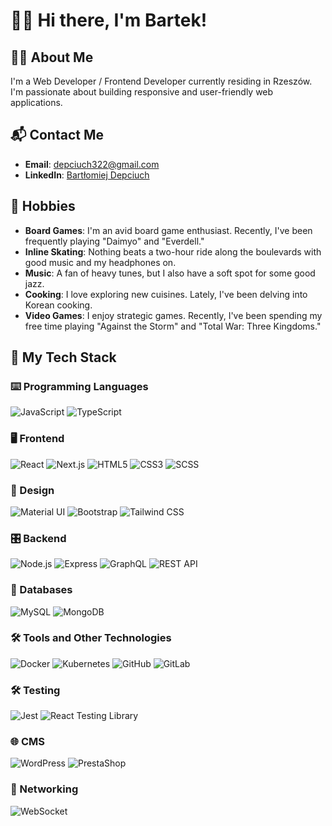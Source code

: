 # 🙋‍♂️ Hi there, I'm Bartek!

## 👨‍💻 About Me

I'm a Web Developer / Frontend Developer currently residing in Rzeszów. I'm passionate about building responsive and user-friendly web applications.

## 📬 Contact Me
- **Email**: [depciuch322@gmail.com](mailto:depciuch322@gmail.com)
- **LinkedIn**: [Bartłomiej Depciuch](https://www.linkedin.com/in/bart%C5%82omiej-depciuch/)

## 🎲 Hobbies
- **Board Games**: I'm an avid board game enthusiast. Recently, I've been frequently playing "Daimyo" and "Everdell."
- **Inline Skating**: Nothing beats a two-hour ride along the boulevards with good music and my headphones on.
- **Music**: A fan of heavy tunes, but I also have a soft spot for some good jazz.
- **Cooking**: I love exploring new cuisines. Lately, I've been delving into Korean cooking.
- **Video Games**: I enjoy strategic games. Recently, I've been spending my free time playing "Against the Storm" and "Total War: Three Kingdoms."




## 🔧 My Tech Stack

### ⌨️ Programming Languages
![JavaScript](https://img.shields.io/badge/-JavaScript-F7DF1E?style=for-the-badge&logo=javascript&logoColor=black)
![TypeScript](https://img.shields.io/badge/-TypeScript-3178C6?style=for-the-badge&logo=typescript&logoColor=white)

### 🖥️ Frontend
![React](https://img.shields.io/badge/-React-61DAFB?style=for-the-badge&logo=react&logoColor=black)
![Next.js](https://img.shields.io/badge/-Next.js-000000?style=for-the-badge&logo=next.js&logoColor=white)
![HTML5](https://img.shields.io/badge/-HTML5-E34F26?style=for-the-badge&logo=html5&logoColor=white)
![CSS3](https://img.shields.io/badge/-CSS3-1572B6?style=for-the-badge&logo=css3&logoColor=white)
![SCSS](https://img.shields.io/badge/-SCSS-CC6699?style=for-the-badge&logo=sass&logoColor=white)

### 🎨 Design
![Material UI](https://img.shields.io/badge/-Material_UI-0081CB?style=for-the-badge&logo=material-ui&logoColor=white)
![Bootstrap](https://img.shields.io/badge/-Bootstrap-7952B3?style=for-the-badge&logo=bootstrap&logoColor=white)
![Tailwind CSS](https://img.shields.io/badge/-Tailwind_CSS-06B6D4?style=for-the-badge&logo=tailwind-css&logoColor=white)

### 🎛️ Backend
![Node.js](https://img.shields.io/badge/-Node.js-339933?style=for-the-badge&logo=node.js&logoColor=white)
![Express](https://img.shields.io/badge/-Express-000000?style=for-the-badge&logo=express&logoColor=white)
![GraphQL](https://img.shields.io/badge/-GraphQL-E10098?style=for-the-badge&logo=graphql&logoColor=white)
![REST API](https://img.shields.io/badge/-REST_API-005571?style=for-the-badge)

### 💾 Databases
![MySQL](https://img.shields.io/badge/-MySQL-4479A1?style=for-the-badge&logo=mysql&logoColor=white)
![MongoDB](https://img.shields.io/badge/-MongoDB-47A248?style=for-the-badge&logo=mongodb&logoColor=white)

### 🛠️ Tools and Other Technologies
![Docker](https://img.shields.io/badge/-Docker-2496ED?style=for-the-badge&logo=docker&logoColor=white)
![Kubernetes](https://img.shields.io/badge/-Kubernetes-326CE5?style=for-the-badge&logo=kubernetes&logoColor=white)
![GitHub](https://img.shields.io/badge/-GitHub-181717?style=for-the-badge&logo=github&logoColor=white)
![GitLab](https://img.shields.io/badge/-GitLab-FC6D26?style=for-the-badge&logo=gitlab&logoColor=white)

### 🛠️ Testing
![Jest](https://img.shields.io/badge/-Jest-C21325?style=for-the-badge&logo=jest&logoColor=white)
![React Testing Library](https://img.shields.io/badge/-React_Testing_Library-E33332?style=for-the-badge&logo=testing-library&logoColor=white)

### 🌐 CMS
![WordPress](https://img.shields.io/badge/-WordPress-21759B?style=for-the-badge&logo=wordpress&logoColor=white)
![PrestaShop](https://img.shields.io/badge/-PrestaShop-DF0067?style=for-the-badge&logo=prestashop&logoColor=white)

### 📡 Networking
![WebSocket](https://img.shields.io/badge/-WebSocket-00ACEE?style=for-the-badge&logo=websocket&logoColor=white)
